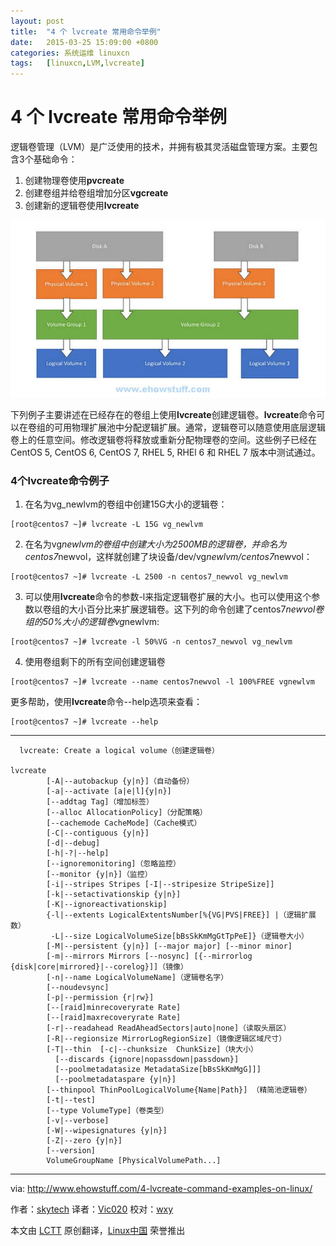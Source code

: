 ```yaml
---
layout: post
title:	"4 个 lvcreate 常用命令举例"
date:	2015-03-25 15:09:00 +0800 
categories:	系统运维 linuxcn 
tags:	[linuxcn,LVM,lvcreate]
---
```



4 个 lvcreate 常用命令举例
===================


逻辑卷管理（LVM）是广泛使用的技术，并拥有极其灵活磁盘管理方案。主要包含3个基础命令：


1. 创建物理卷使用**pvcreate**
2. 创建卷组并给卷组增加分区**vgcreate**
3. 创建新的逻辑卷使用**lvcreate**


![](/Asserts/Images/album/201503/24/151342nssnn5bshbefh5ao.jpg)


下列例子主要讲述在已经存在的卷组上使用**lvcreate**创建逻辑卷。**lvcreate**命令可以在卷组的可用物理扩展池中分配逻辑扩展。通常，逻辑卷可以随意使用底层逻辑卷上的任意空间。修改逻辑卷将释放或重新分配物理卷的空间。这些例子已经在CentOS 5, CentOS 6, CentOS 7, RHEL 5, RHEl 6 和 RHEL 7 版本中测试通过。


### 4个lvcreate命令例子


1. 在名为vg\_newlvm的卷组中创建15G大小的逻辑卷：



```
[root@centos7 ~]# lvcreate -L 15G vg_newlvm

```
2. 在名为vg*newlvm的卷组中创建大小为2500MB的逻辑卷，并命名为centos7*newvol，这样就创建了块设备/dev/vg*newlvm/centos7*newvol：



```
[root@centos7 ~]# lvcreate -L 2500 -n centos7_newvol vg_newlvm

```
3. 可以使用**lvcreate**命令的参数-l来指定逻辑卷扩展的大小。也可以使用这个参数以卷组的大小百分比来扩展逻辑卷。这下列的命令创建了centos7*newvol卷组的50%大小的逻辑卷vg*newlvm:



```
[root@centos7 ~]# lvcreate -l 50%VG -n centos7_newvol vg_newlvm

```
4. 使用卷组剩下的所有空间创建逻辑卷



```
[root@centos7 ~]# lvcreate --name centos7newvol -l 100%FREE vgnewlvm
```


更多帮助，使用**lvcreate**命令--help选项来查看：



```
[root@centos7 ~]# lvcreate --help

```



---



```
  lvcreate: Create a logical volume（创建逻辑卷）

lvcreate
        [-A|--autobackup {y|n}]（自动备份）
        [-a|--activate [a|e|l]{y|n}]
        [--addtag Tag]（增加标签）
        [--alloc AllocationPolicy]（分配策略）
        [--cachemode CacheMode]（Cache模式）
        [-C|--contiguous {y|n}]
        [-d|--debug]
        [-h|-?|--help]
        [--ignoremonitoring]（忽略监控）
        [--monitor {y|n}]（监控）
        [-i|--stripes Stripes [-I|--stripesize StripeSize]]
        [-k|--setactivationskip {y|n}]
        [-K|--ignoreactivationskip]
        {-l|--extents LogicalExtentsNumber[%{VG|PVS|FREE}] |（逻辑扩展数）
         -L|--size LogicalVolumeSize[bBsSkKmMgGtTpPeE]}（逻辑卷大小）
        [-M|--persistent {y|n}] [--major major] [--minor minor]
        [-m|--mirrors Mirrors [--nosync] [{--mirrorlog {disk|core|mirrored}|--corelog}]]（镜像）
        [-n|--name LogicalVolumeName]（逻辑卷名字）
        [--noudevsync]
        [-p|--permission {r|rw}]
        [--[raid]minrecoveryrate Rate]
        [--[raid]maxrecoveryrate Rate]
        [-r|--readahead ReadAheadSectors|auto|none]（读取头扇区）
        [-R|--regionsize MirrorLogRegionSize]（镜像逻辑区域尺寸）
        [-T|--thin  [-c|--chunksize  ChunkSize]（块大小）
          [--discards {ignore|nopassdown|passdown}]
          [--poolmetadatasize MetadataSize[bBsSkKmMgG]]]
          [--poolmetadataspare {y|n}]
        [--thinpool ThinPoolLogicalVolume{Name|Path}] （精简池逻辑卷）
        [-t|--test]
        [--type VolumeType]（卷类型）
        [-v|--verbose]
        [-W|--wipesignatures {y|n}]
        [-Z|--zero {y|n}]
        [--version]
        VolumeGroupName [PhysicalVolumePath...]

```



---


via: <http://www.ehowstuff.com/4-lvcreate-command-examples-on-linux/>


作者：[skytech](http://www.ehowstuff.com/author/mhstar/) 译者：[Vic020](https://github.com/Vic020) 校对：[wxy](https://github.com/wxy)


本文由 [LCTT](https://github.com/LCTT/TranslateProject) 原创翻译，[Linux中国](http://linux.cn/) 荣誉推出
